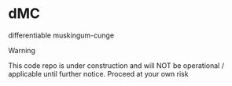 # dMC
differentiable muskingum-cunge 

> [!WARNING]  
> This code repo is under construction and will NOT be operational / applicable until further notice. Proceed at your own risk
